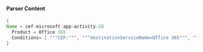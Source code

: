 #### Parser Content
```Java
{
Name = cef-microsoft-app-activity-28
  Product = Office 365
  Conditions= [ """CEF:""", """destinationServiceName=Office 365""", """"TabAdded""" ]
}
```
